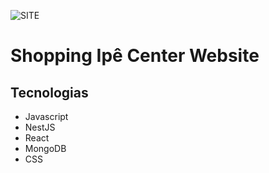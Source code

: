 ![SITE](https://i.imgur.com/6p2WlDM.png)

# Shopping Ipê Center Website

## Tecnologias

- Javascript
- NestJS
- React
- MongoDB
- CSS
